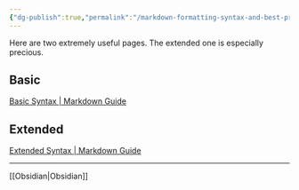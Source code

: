 ```yaml
---
{"dg-publish":true,"permalink":"/markdown-formatting-syntax-and-best-practices/","noteIcon":"2"}
---
```



Here are two extremely useful pages. The extended one is especially precious.

## Basic

[Basic Syntax | Markdown Guide](https://www.markdownguide.org/basic-syntax/)

## Extended 

[Extended Syntax | Markdown Guide](https://www.markdownguide.org/extended-syntax/)

---

[[Obsidian\|Obsidian]]